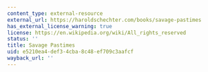 ```yaml
---
content_type: external-resource
external_url: https://haroldschechter.com/books/savage-pastimes
has_external_license_warning: true
license: https://en.wikipedia.org/wiki/All_rights_reserved
status: ''
title: Savage Pastimes
uid: e5210ea4-def3-4cba-8c48-ef709c3aafcf
wayback_url: ''
---
```


